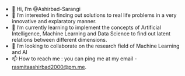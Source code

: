 - 👋 Hi, I’m @Ashirbad-Sarangi
- 👀 I’m interested in finding out solutions to real life problems in a very innovative and explaratory manner.
- 🌱 I’m currently learning to implement the concepts of Artificial Intelligence, Machine Learning and Data Science to find out latent relations between different dimensions.
- 💞️ I’m looking to collaborate on the research field of Machine Learning and AI
- 📫 How to reach me : you can ping me at my email - rasmitaashirbad2000@pm.me. 

<!---
Ashirbad-Sarangi/Ashirbad-Sarangi is a ✨ special ✨ repository because its `README.md` (this file) appears on your GitHub profile.
You can click the Preview link to take a look at your changes.
--->
